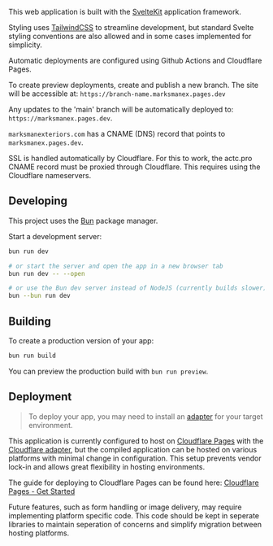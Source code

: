 This web application is built with the [SvelteKit](https://kit.svelte.dev/) application framework. 

Styling uses [TailwindCSS](https://tailwindcss.com/docs/guides/sveltekit) to streamline development, but standard Svelte styling conventions are also allowed and in some cases implemented for simplicity. 

Automatic deployments are configured using Github Actions and Cloudflare Pages. 

To create preview deployments, create and publish a new branch. The site will be accessible at:
`https://branch-name.marksmanex.pages.dev`

Any updates to the 'main' branch will be automatically deployed to:
`https://marksmanex.pages.dev`. 

`marksmanexteriors.com` has a CNAME (DNS) record that points to `marksmanex.pages.dev`. 

SSL is handled automatically by Cloudflare. For this to work, the actc.pro CNAME record must be proxied through Cloudflare. This requires using the Cloudflare nameservers.


## Developing

This project uses the [Bun](https://bun.sh/guides/ecosystem/sveltekit) package manager. 

Start a development server:

```bash
bun run dev

# or start the server and open the app in a new browser tab
bun run dev -- --open

# or use the Bun dev server instead of NodeJS (currently builds slower)
bun --bun run dev
```

## Building

To create a production version of your app:

```bash
bun run build
```

You can preview the production build with `bun run preview`.

## Deployment

> To deploy your app, you may need to install an [adapter](https://kit.svelte.dev/docs/adapters) for your target environment.

This application is currently configured to host on [Cloudflare Pages](https://pages.cloudflare.com/) with the [Cloudflare adapter](https://kit.svelte.dev/docs/adapter-cloudflare), but the compiled application can be hosted on various platforms with minimal change in configuration. This setup prevents vendor lock-in and allows great flexibility in hosting environments. 

The guide for deploying to Cloudflare Pages can be found here:
[Cloudflare Pages - Get Started](https://developers.cloudflare.com/pages/get-started/guide/#connect-your-git-provider-to-pages)

Future features, such as form handling or image delivery, may require implementing platform specific code. This code should be kept in seperate libraries to maintain seperation of concerns and simplify migration between hosting platforms.

